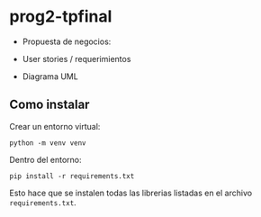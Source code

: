 # prog2-tpfinal
- Propuesta de negocios:

- User stories / requerimientos

- Diagrama UML

## Como instalar
Crear un entorno virtual:

`python -m venv venv`

Dentro del entorno:

`pip install -r requirements.txt`

Esto hace que se instalen todas las librerias listadas en el archivo `requirements.txt`.
